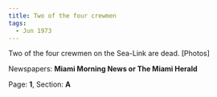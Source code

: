 ```yaml
---  
title: Two of the four crewmen  
tags:  
  - Jun 1973  
---  
```

  
Two of the four crewmen on the Sea-Link are dead. [Photos]  
  
Newspapers: **Miami Morning News or The Miami Herald**  
  
Page: **1**, Section: **A** 
